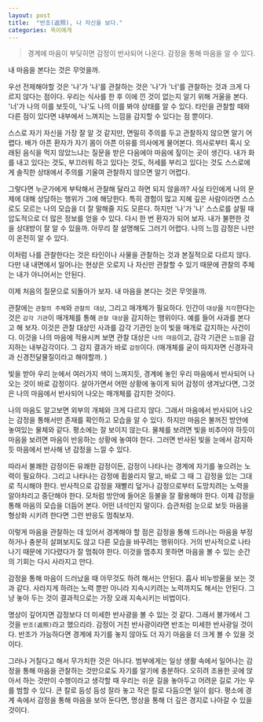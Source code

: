 ```yaml
---
layout: post
title:  "반조(返照), 나 자신을 보다."
categories: 옥이에게
---
```


> 경계에 마음이 부딪히면 감정이 반사되어 나온다. 감정을 통해 마음을 알 수 있다.

내 마음을 본다는 것은 무엇을까.

우선 전제해야할 것은 '나'가 '나'를 관찰하는 것은 '나'가 '너'를 관찰하는 것과 크게 다르지 않다는 점이다. 우리는 식사를 한 후 이에 낀 것이 없는지 알기 위해 거울을 본다. '너'가 나의 이를 보듯이, '나'도 나의 이를 봐야 상태를 알 수 있다. 타인을 관찰할 때와 다른 점이 있다면 내부에서 느껴지는 느낌을 감지할 수 있다는 점 뿐이다.

스스로 자기 자신을 가장 잘 알 것 같지만, 면밀히 주의를 두고 관찰하지 않으면 알기 어렵다. 배가 아픈 환자가 자기 몸이 아픈 이유를 의사에게 물어본다. 의사로부터 혹시 오래된 음식을 먹지 않았느냐는 질문을 받은 다음에야 마음에 짚이는 곳이 생긴다. 내가 화를 내고 있다는 것도, 부끄러워 하고 있다는 것도, 허세를 부리고 있다는 것도 스스로에게 솔직한 상태에서 주의를 기울여 관찰하지 않으면 알기 어렵다.

그렇다면 누군가에게 부탁해서 관찰해 달라고 하면 되지 않을까? 사실 타인에게 나의 문제에 대해 상담하는 행위가 그에 해당한다. 특히 경험이 많고 지혜 깊은 사람이라면 스스로도 모르는 나의 모습을 더 잘 말해줄 지도 모른다. 하지만 '나'가 '나' 스스로를 살필 때 압도적으로 더 많은 정보를 얻을 수 있다. 다시 한 번 환자가 되어 보자. 내가 불편한 것을 상대방이 잘 알 수 있을까. 아무리 잘 설명해도 그러기 어렵다. 나의 느낌 감정은 나만이 온전히 알 수 있다.

이처럼 나를 관찰한다는 것은 타인이나 사물을 관찰하는 것과 본질적으로 다르지 않다. 다만 내 내면에서 일어나는 현상은 오로지 나 자신만 관찰할 수 있기 때문에 관찰의 주체는 내가 아니어서는 안된다.

이제 처음의 질문으로 되돌아가 보자. 내 마음을 본다는 것은 무엇을까.

관찰에는 `관찰의 주체`와 `관찰의 대상`, 그리고 매개체가 필요하다. 인간이 `대상`을 `지각`한다는 것은 `감각 기관`이 매개체를 통해 `관찰 대상`을 감지하는 행위이다. 예를 들어 사과를 본다고 해 보자. 이것은 관찰 대상인 사과를 감각 기관인 눈이 빛을 매개로 감지하는 사건이다. 이것을 나의 마음에 적용시켜 보면 관찰 대상은 `나의 마음`이고, 감각 기관은 `느낌`을 감지하는 내부감각이다. 그 감지 결과가 바로 `감정`이다. (매개체를 굳이 따지자면 신경자극과 신경전달물질이라고 해야할까. )

빛을 받아 우리 눈에서 여러가지 색이 느껴지듯, 경계에 놓인 우리 마음에서 반사되어 나오는 것이 바로 감정이다. 살아가면서 어떤 상황에 놓이게 되어 감정이 생겨났다면, 그것은 나의 마음에서 반사되어 나오는 매개체를 감지한 것이다.

나의 마음도 알고보면 외부의 개체와 크게 다르지 않다. 그래서 마음에서 반사되어 나오는 감정을 통해서만 존재를 확인하고 모습을 알 수 있다. 하지만 마음은 불꺼진 방안에 놓여있는 물체와 같다. 평소에는 잘 보이지 않는다. 물체를 보려면 빛을 비추어야 하듯이 마음을 보려면 마음이 반응하는 상황에 놓여야 한다. 그러면 반사된 빛을 눈에서 감지하듯 마음에서 반사해 낸 감정을 느낄 수 있다.

따라서 불쾌한 감정이든 유쾌한 감정이든, 감정이 나타나는 경계에 자기를 놓으려는 노력이 필요하다. 그리고 나타나는 감정에 휩쓸리지 말고, 바로 그 때  그 감정을 있는 그대로 직시해야 한다. 반사적으로 감정을 재빨리 덮거나 감정으로부터 도망치려는 노력을 알아차리고 중단해야 한다. 모처럼 방안에 들어온 등불을 잘 활용해야 한다. 이제 감정을 통해 마음의 모습을 더듬어 본다. 어떤 녀석인지 말이다. 습관처럼 눈으로 보듯 마음을 형상화 시키려 한다면 그런 반응도 멈춰보자.

이렇게 마음을 관찰하는 데 있어서  경계해야 할 점은 감정을 통해 드러나는 마음을 부정하거나 충분히 살펴보지도 않고 다른 모습을 바꾸려는 행위이다. 거의 반사적으로 나타나기 때문에 기다렸다가 잘 멈춰야 한다. 이것을 멈추지 못하면 마음을 볼 수 있는 순간의 기회는 다시 사라지고 만다.

감정을 통해 마음이 드러났을 때 아무것도 하려 해서는 안된다. 흡사 비누방울을 보는 것과 같다. 사라지게 하려는 노력 뿐만 아니라 지속시키려는 노력까지도 해서는 안된다. 그냥 놓아 두는 것이 결과적으로는 가장 오래 지속시키는 비법이다.

명상이 깊어지면 감정보다 더 미세한 반사광을 볼 수 있는 것 같다. 그래서 불가에서 그것을 `반조(返照)`라고 했으리라. 감정이 거친 반사광이라면 반조는 미세한 반사광일 것이다. 반조가 가능하다면 경계에 자기를 놓지 않아도 더 자기 마음을 더 크게 볼 수 있을 것이다.

그러나 거칠다고 해서 무가치한 것은 아니다. 범부에게는 일상 생활 속에서 일어나는 감정을 통해 마음을 관찰하는 것만으로도 자기를 알기에 충분하다. 오히려 조용한 곳에 앉아서 하는 것만이 수행이라고 생각할 때 우리는 쉬운 길을 놓아두고 어려운 길로 가는 우를 범할 수 있다. 큰 칼로 듬성 듬성 잘라 놓고 작은 칼로 다듬으면 일이 쉽다. 평소에 경계 속에서 감정을 통해 마음을 보아 둔다면, 명상을 통해 더 깊은 경지로 나아갈 수 있을 것이다.
